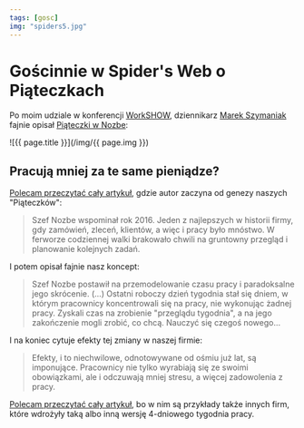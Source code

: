 ```yaml
---
tags: [gosc]
img: "spiders5.jpg"
---
```


# Gościnnie w Spider's Web o Piąteczkach

Po moim udziale w konferencji [WorkSHOW](/workshow/), dziennikarz [Marek Szymaniak](https://www.linkedin.com/in/marek-szymaniak/) fajnie opisał [Piąteczki w Nozbe](/pl/friday/):

<!--More-->

![{{ page.title }}](/img/{{ page.img }})

## Pracują mniej za te same pieniądze?

[Polecam przeczytać cały artykuł][l], gdzie autor zaczyna od genezy naszych "Piąteczków":

> Szef Nozbe wspominał rok 2016. Jeden z najlepszych w historii firmy, gdy zamówień, zleceń, klientów, a więc i pracy było mnóstwo. W ferworze codziennej walki brakowało chwili na gruntowny przegląd i planowanie kolejnych zadań.

I potem opisał fajnie nasz koncept:

> Szef Nozbe postawił na przemodelowanie czasu pracy i paradoksalne jego skrócenie. (…) Ostatni roboczy dzień tygodnia stał się dniem, w którym pracownicy koncentrowali się na pracy, nie wykonując żadnej pracy. Zyskali czas na zrobienie "przeglądu tygodnia", a na jego zakończenie mogli zrobić, co chcą. Nauczyć się czegoś nowego…

I na koniec cytuje efekty tej zmiany w naszej firmie:

> Efekty, i to niechwilowe, odnotowywane od ośmiu już lat, są imponujące. Pracownicy nie tylko wyrabiają się ze swoimi obowiązkami, ale i odczuwają mniej stresu, a więcej zadowolenia z pracy.

[Polecam przeczytać cały artykuł][l], bo w nim są przykłady także innych firm, które wdrożyły taką albo inną wersję 4-dniowego tygodnia pracy.


[l]: https://spidersweb.pl/plus/2025/02/krotszy-tydzien-pracy-polska-test

[n]: https://michael.gratis/nozbe_pl
[np]: https://michael.gratis/nozbepersonal_pl